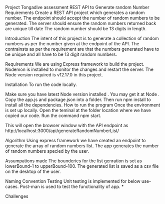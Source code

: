 Project Tongadive assessment
REST API to Generate random Number
Requirements
Create a REST API project which generates a random number. The endpoint should accept the number of random numbers to be generated. The server should ensure the random numbers returned back are unique till date The random number should be 13 digits in length.

Introduction
The intent of this project is to generate a collection of random numbers as per the number given at the endpoint of the API. The contrainsts as per the requirement are that the numbers generated have to be unique and all have to be 13 digit random numbers.

Requirements
We are using Express framework to build the project. Nodemon is installed to monitor the changes and restart the server. The Node version required is v12.17.0 in this project.

Installation
To run the code locally.

Make sure you have latest Node version installed .
You may get it at Node .
Copy the app.js and package.json into a folder.
Then run npm install to install all the dependencies.
How to run the program
Once the environment is set up locally. Open the teminal at the folder location where we have copied our code. Run the command npm start.

This will open the browser window with the API endpoint as http://localhost:3000/api/generateRandomNumberList/<Enter-Your-Number>

Algorithm
Using express framework we have created an endpoint to generate the array of random numbers list. The app generates the number of random numbers specied by the user.

Assumpations made
The bounderies for the list genration is set as lowerBound-1 to upperBound-100. The generated list is saved as a csv file on the desktop of the user.

Naming Convention
Testing
Unit testing is implemented for below use-cases. Post-man is used to test the functionality of app. *

Challenges
